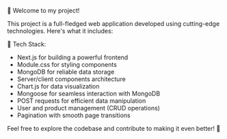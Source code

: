 🚀 Welcome to my project!

This project is a full-fledged web application developed using cutting-edge technologies. Here's what it includes:

🔧 Tech Stack:
- Next.js for building a powerful frontend
- Module.css for styling components
- MongoDB for reliable data storage
- Server/client components architecture
- Chart.js for data visualization
- Mongoose for seamless interaction with MongoDB
- POST requests for efficient data manipulation
- User and product management (CRUD operations)
- Pagination with smooth page transitions

Feel free to explore the codebase and contribute to making it even better! 🌟
